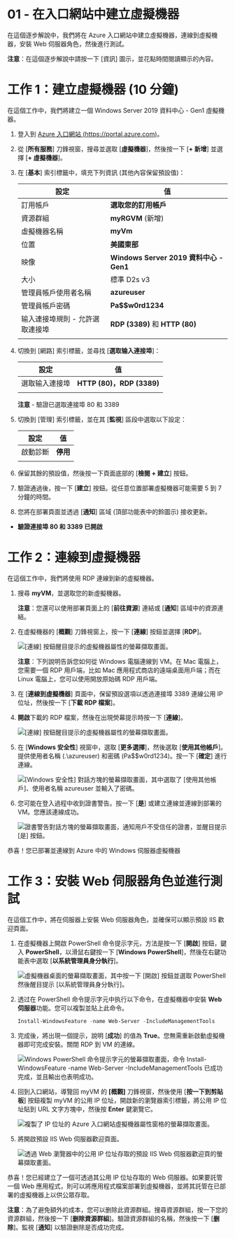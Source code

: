 ﻿---
wts:
    title: '01 – 在入口網站中建立虛擬機器 (10 分鐘)'
    module: '模組 02 - 核心 Azure 服務 (工作負載)'
---
# 01 - 在入口網站中建立虛擬機器

在這個逐步解說中，我們將在 Azure 入口網站中建立虛擬機器，連線到虛擬機器，安裝 Web 伺服器角色，然後進行測試。 

**注意**：在這個逐步解說中請按一下 [資訊] 圖示，並花點時間閱讀顯示的內容。 

# 工作 1：建立虛擬機器 (10 分鐘)

在這個工作中，我們將建立一個 Windows Server 2019 資料中心 - Gen1 虛擬機器。 

1. 登入到 [Azure 入口網站 (https://portal.azure.com)](https://portal.azure.com?azure-portal=true)。

2. 從 [**所有服務**] 刀鋒視窗，搜尋並選取 [**虛擬機器**]，然後按一下 [**+ 新增**] 並選擇 [**+ 虛擬機器**]。

3. 在 [**基本**] 索引標籤中，填充下列資訊 (其他內容保留預設值)：

    | 設定 | 值 |
    |  -- | -- |
    | 訂用帳戶 | **選取您的訂用帳戶**|
    | 資源群組 | **myRGVM** (新增) |
    | 虛擬機器名稱 | **myVm** |
    | 位置 | **美國東部**|
    | 映像 | **Windows Server 2019 資料中心 - Gen1**|
    | 大小 | 標準 D2s v3|
    | 管理員帳戶使用者名稱 | **azureuser** |
    | 管理員帳戶密碼 | **Pa$$w0rd1234**|
    | 输入連接埠規則 - 允許選取連接埠 | **RDP (3389)** 和 **HTTP (80)**|
    | | |

4. 切換到 [網路] 索引標籤，並尋找 [**選取输入連接埠**]：

    | 設定 | 值 |
    | -- | -- |
    | 選取输入連接埠 | **HTTP (80)，RDP (3389)**|
    | | |

    **注意** - 驗證已選取連接埠 80 和 3389

5. 切換到 [管理] 索引標籤，並在其 [**監視**] 區段中選取以下設定：

    | 設定 | 值 |
    | -- | -- |
    | 啟動診斷 | **停用**|
    | | |

6. 保留其餘的預設值，然後按一下頁面底部的 [**檢閱 + 建立**] 按鈕。

7. 驗證通過後，按一下 [**建立**] 按鈕。從任意位置部署虛擬機器可能需要 5 到 7 分鐘的時間。

8. 您將在部署頁面並透過 [**通知**] 區域 (頂部功能表中的鈴圖示) 接收更新。

* **驗證連接埠 80 和 3389 已開啟**

# 工作 2：連線到虛擬機器

在這個工作中，我們將使用 RDP 連線到新的虛擬機器。 

1. 搜尋 **myVM**，並選取您的新虛擬機器。

    **注意**：您還可以使用部署頁面上的 [**前往資源**] 連結或 [**通知**] 區域中的資源連結。

2. 在虛擬機器的 [**概觀**] 刀鋒視窗上，按一下 [**連線**] 按鈕並選擇 [**RDP**]。

    ![[連線] 按鈕醒目提示的虛擬機器屬性的螢幕擷取畫面。](../images/0101.png)

    **注意**：下列說明告訴您如何從 Windows 電腦連線到 VM。在 Mac 電腦上，您需要一個 RDP 用戶端，比如 Mac 應用程式商店的遠端桌面用戶端；而在 Linux 電腦上，您可以使用開放原始碼 RDP 用戶端。

2. 在 [**連線到虛擬機器**] 頁面中，保留預設選項以透過連接埠 3389 連線公用 IP 位址，然後按一下 [**下載 RDP 檔案**]。

3. **開啟**下載的 RDP 檔案，然後在出現熒幕提示時按一下 [**連線**]。 

    ![[連線] 按鈕醒目提示的虛擬機器屬性的螢幕擷取畫面。 ](../images/0102.png)

4. 在 [**Windows 安全性**] 視窗中，選取 [**更多選擇**]，然後選取 [**使用其他帳戶**]。提供使用者名稱 (.\azureuser) 和密碼 (Pa$$w0rd1234)。按一下 [**確定**] 進行連線。

    ![[Windows 安全性] 對話方塊的螢幕擷取畫面，其中選取了 [使用其他帳戶]、使用者名稱 azureuser 並輸入了密碼。](../images/0103.png)

5. 您可能在登入過程中收到證書警告。按一下 [**是**] 或建立連線並連線到部署的 VM。您應該連線成功。

    ![證書警告對話方塊的螢幕擷取畫面，通知用戶不受信任的證書，並醒目提示 [是] 按鈕。 ](../images/0104.png)

恭喜！您已部署並連線到 Azure 中的 Windows 伺服器虛擬機器

# 工作 3：安裝 Web 伺服器角色並進行測試

在這個工作中，將在伺服器上安裝 Web 伺服器角色，並確保可以顯示預設 IIS 歡迎頁面。

1. 在虛擬機器上開啟 PowerShell 命令提示字元，方法是按一下 [**開啟**] 按鈕，鍵入 **PowerShell**，以滑鼠右鍵按一下 [**Windows PowerShell**]，然後在右鍵功能表中選取 [**以系統管理員身分執行**]。

    ![虛擬機器桌面的螢幕擷取畫面，其中按一下 [開啟] 按鈕並選取 PowerShell 然後醒目提示 [以系統管理員身分執行]。](../images/0105.png)

2. 透过在 PowerShell 命令提示字元中执行以下命令，在虛擬機器中安裝 **Web 伺服器**功能。您可以複製並貼上此命令。

    ```PowerShell
    Install-WindowsFeature -name Web-Server -IncludeManagementTools
    ```
  
3. 完成後，將出現一個提示，說明 [**成功**] 的值為 **True**。您無需重新啟動虛擬機器即可完成安裝。關閉 RDP 到 VM 的連線。

    ![Windows PowerShell 命令提示字元的螢幕擷取畫面，命令 Install-WindowsFeature -name Web-Server -IncludeManagementTools 已成功完成，並且輸出也表明成功。](../images/0106.png)

4. 回到入口網站，導覽回 myVM 的 **[概觀]** 刀鋒視窗，然後使用 [**按一下到剪貼板**] 按鈕複製 myVM 的公用 IP 位址，開啟新的瀏覽器索引標籤，將公用 IP 位址貼到 URL 文字方塊中，然後按 **Enter** 鍵瀏覽它。

    ![複製了 IP 位址的 Azure 入口網站虛擬機器屬性窗格的螢幕擷取畫面。](../images/0107.png)

5. 將開啟預設 IIS Web 伺服器歡迎頁面。

    ![透過 Web 瀏覽器中的公用 IP 位址存取的預設 IIS Web 伺服器歡迎頁的螢幕擷取畫面。](../images/0108.png)

恭喜！您已經建立了一個可透過其公用 IP 位址存取的 Web 伺服器。如果要託管一個 Web 應用程式，則可以將應用程式檔案部署到虛擬機器，並將其託管在已部署的虛擬機器上以供公眾存取。


**注意**：為了避免額外的成本，您可以删除此資源群組。搜尋資源群組，按一下您的資源群組，然後按一下 [**删除資源群組**]。驗證資源群組的名稱，然後按一下 [**删除**]。監視 [**通知**] 以驗證删除是否成功完成。 

